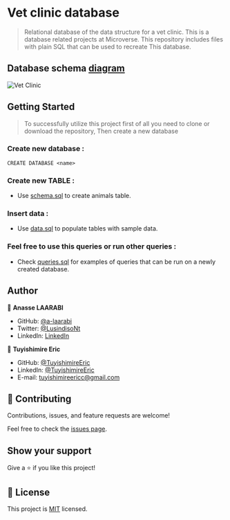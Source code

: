 # Vet clinic database

> Relational database of the data structure for a vet clinic.
> This is a database related projects at Microverse.
> This repository includes files with plain SQL that can be used to recreate This database.

## Database schema [diagram](https://dbdiagram.io/d/63326a1a7b3d2034ffc2071a)

![Vet Clinic](https://user-images.githubusercontent.com/61356975/192424472-050f8050-d5db-48da-b6c9-2e472479ff1e.png)

## Getting Started

> To successfully utilize this project first of all you need to clone or download the repository, Then create a new database 

### Create new database :
```
CREATE DATABASE <name>
```

### Create new TABLE :
- Use [schema.sql](./schema.sql) to create animals table.

### Insert data : 
- Use [data.sql](./data.sql) to populate tables with sample data.

### Feel free to use this queries or run other queries :
- Check [queries.sql](./queries.sql) for examples of queries that can be run on a newly created database.


## Author

👤 **Anasse LAARABI**

- GitHub: [@a-laarabi](https://github.com/a-laarabi)
- Twitter: [@LusindisoNt](https://twitter.com/AnasseLaarabi)
- LinkedIn: [LinkedIn](https://www.linkedin.com/in/a-laarabi/)

👤 **Tuyishimire Eric**

- GitHub: [@TuyishimireEric](https://github.com/TuyishimireEric)
- LinkedIn: [@TuyishimireEric](https://www.linkedin.com/in/TuyishimireEric/)
- E-mail: <a href="mailto:tuyishimireericc@gmail.com">tuyishimireericc@gmail.com</a>

## 🤝 Contributing

Contributions, issues, and feature requests are welcome!

Feel free to check the [issues page](https://github.com/a-laarabi/Vet-clinic-database/issues).

## Show your support

Give a ⭐️ if you like this project!


## 📝 License

This project is [MIT](./MIT.md) licensed.
